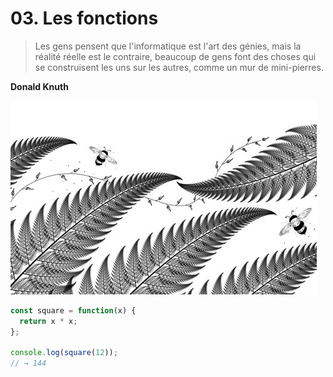 # 03. Les fonctions

> Les gens pensent que l'informatique est l'art des génies, mais la réalité réelle est le contraire, beaucoup de gens font des choses qui se construisent les uns sur les autres, comme un mur de mini-pierres.

**Donald Knuth**

![](.gitbook/assets/chapter_picture_3.jpg)

```javascript
const square = function(x) {
  return x * x;
};

console.log(square(12));
// → 144
```



